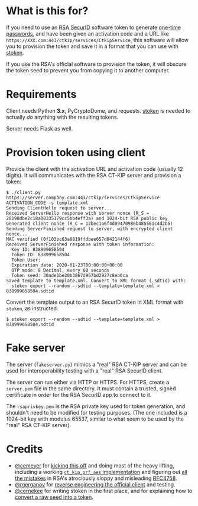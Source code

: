 What is this for?
=================

If you need to use an [RSA SecurID](//en.wikipedia.org/wiki/RSA_SecurID) software token
to generate [one-time passwords](//en.wikipedia.org/wiki/One-time_password), and
have been given an activation code and a URL like
`https://XXX.com:443/ctkip/services/CtkipService`, this software will allow you to
provision the token and save it in a format that you can use with
[stoken](//github.com/cernekee/stoken).

If you use the RSA's official software to provision the token, it will obscure the
token seed to prevent you from copying it to another computer.

Requirements
============

Client needs Python **3.x**, PyCryptoDome, and requests. [stoken](//github.com/cernekee/stoken) is needed to actually *do* anything with the resulting tokens.

Server needs Flask as well.

Provision token using client
============================

Provide the client with the activation URL and activation code
(usually 12 digits). It will communicates with the RSA CT-KIP server
and provision a token:

```
$ ./client.py https://server.company.com:443/ctkip/services/CtkipService ACTIVATION_CODE -s template.xml
Sending ClientHello request to server...
Received ServerHello response with server nonce (R_S = 28198dbe2c18a00335179cc5bb4eff3a) and 1024-bit RSA public key
Generated client nonce (R_C = 12bec1a6f4d09470986b485561c4d2b5)
Sending ServerFinished request to server, with encrypted client nonce...
MAC verified (0f103bc63a8819ffdbee657d042144f6)
Received ServerFinished response with token information:
  Key ID: 838999658504
  Token ID: 838999658504
  Token User:
  Expiration date: 2020-01-23T00:00:00+00:00
  OTP mode: 8 Decimal, every 60 seconds
  Token seed: 30ade1be20b3867d967bd2927c8eb0ca
Saved template to template.xml. Convert to XML format (.sdtid) with:
  stoken export --random --sdtid --template=template.xml > 838999658504.sdtid
```

Convert the template output to an RSA SecurID token in XML format with
`stoken`, as instructed:

```
$ stoken export --random --sdtid --template=template.xml > 838999658504.sdtid
```

Fake server
===========

The server (`fakeserver.py`) mimics a "real" RSA CT-KIP server and can
be used for interoperability testing with a "real" RSA SecurID client.

The server can run either via HTTP or HTTPS. For HTTPS, create a
`server.pem` file in the same directory. It must contain a trusted,
signed certificate in order for the RSA SecurID app to connect to it.

The `rsaprivkey.pem` is the RSA private key used for token
generation, and shouldn't need to be modified for testing
purposes. (The one included is a 1024-bit key with modulus 65537,
similar to what seem to be used by the "real" RSA CT-KIP server).

Credits
=======

* [@cemeyer](//github.com/cemeyer) for [kicking this off](//github.com/cernekee/stoken/issues/27)
  and doing most of the heavy lifting, including a working
  [`ct_kip_prf_aes` implementation](//gist.github.com/cemeyer/3293e4fcb3013c4ee2d1b6005e0561bf)
  and figuring out [all the mistakes](//github.com/cernekee/stoken/issues/27#issuecomment-456522178)
  in RSA's atrociously sloppy and misleading [RFC4758](//tools.ietf.org/html/rfc4758).
* [@rgerganov](//github.com/rgerganov) for
  [reverse engineering the official client](//github.com/cernekee/stoken/issues/27#issuecomment-456113939) and
  testing.
* [@cernekee](//github.com/cernekee) for writing stoken in the first place, and for explaining how to
  [convert a raw seed into a token](https://github.com/cernekee/stoken/issues/27#issuecomment-456473711).
